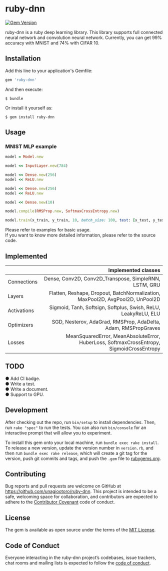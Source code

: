 # ruby-dnn
[![Gem Version](https://badge.fury.io/rb/ruby-dnn.svg)](https://badge.fury.io/rb/ruby-dnn)

ruby-dnn is a ruby deep learning library. This library supports full connected neural network and convolution neural network.
Currently, you can get 99% accuracy with MNIST and 74% with CIFAR 10.

## Installation

Add this line to your application's Gemfile:

```ruby
gem 'ruby-dnn'
```

And then execute:

    $ bundle

Or install it yourself as:

    $ gem install ruby-dnn

## Usage

### MNIST MLP example

```ruby
model = Model.new

model << InputLayer.new(784)

model << Dense.new(256)
model << ReLU.new

model << Dense.new(256)
model << ReLU.new

model << Dense.new(10)

model.compile(RMSProp.new, SoftmaxCrossEntropy.new)

model.train(x_train, y_train, 10, batch_size: 100, test: [x_test, y_test])

```

Please refer to examples for basic usage.  
If you want to know more detailed information, please refer to the source code.

## Implemented
|| Implemented classes |
|:-----------|------------:|
| Connections | Dense, Conv2D, Conv2D_Transpose, SimpleRNN, LSTM, GRU |
| Layers | Flatten, Reshape, Dropout, BatchNormalization, MaxPool2D, AvgPool2D, UnPool2D |
| Activations | Sigmoid, Tanh, Softsign, Softplus, Swish, ReLU, LeakyReLU, ELU |
| Optimizers | SGD, Nesterov, AdaGrad, RMSProp, AdaDelta, Adam, RMSPropGraves |
| Losses | MeanSquaredError, MeanAbsoluteError, HuberLoss, SoftmaxCrossEntropy, SigmoidCrossEntropy |

## TODO
● Add CI badge.  
● Write a test.  
● Write a document.  
● Support to GPU.  

## Development

After checking out the repo, run `bin/setup` to install dependencies. Then, run `rake "spec"` to run the tests. You can also run `bin/console` for an interactive prompt that will allow you to experiment.

To install this gem onto your local machine, run `bundle exec rake install`. To release a new version, update the version number in `version.rb`, and then run `bundle exec rake release`, which will create a git tag for the version, push git commits and tags, and push the `.gem` file to [rubygems.org](https://rubygems.org).

## Contributing

Bug reports and pull requests are welcome on GitHub at https://github.com/unagiootoro/ruby-dnn. This project is intended to be a safe, welcoming space for collaboration, and contributors are expected to adhere to the [Contributor Covenant](http://contributor-covenant.org) code of conduct.

## License

The gem is available as open source under the terms of the [MIT License](https://opensource.org/licenses/MIT).

## Code of Conduct

Everyone interacting in the ruby-dnn project’s codebases, issue trackers, chat rooms and mailing lists is expected to follow the [code of conduct](https://github.com/[USERNAME]/dnn/blob/master/CODE_OF_CONDUCT.md).
